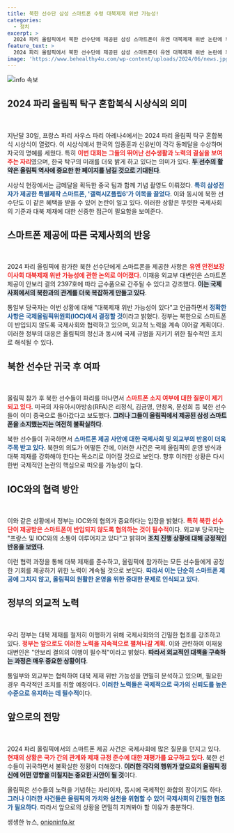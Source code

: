 ```yaml
---
title: 북한 선수단 삼성 스마트폰 수령 대북제재 위반 가능성!
categories:
  - 정치
excerpt: >
  2024 파리 올림픽에서 북한 선수단에 제공된 삼성 스마트폰이 유엔 대북제재 위반 논란에 휘말렸다. 정부는 즉각적인 조사와 외교적 노력을 통해 철저한 제재 이행을 강조했다. 스마트폰 반입 여부에 대한 긴장감이 고조되고 있다.
feature_text: >
  2024 파리 올림픽에서 북한 선수단에 제공된 삼성 스마트폰이 유엔 대북제재 위반 논란에 휘말렸다. 정부는 즉각적인 조사와 외교적 노력을 통해 철저한 제재 이행을 강조했다. 스마트폰 반입 여부에 대한 긴장감이 고조되고 있다.
image: 'https://www.behealthy4u.com/wp-content/uploads/2024/06/news.jpg'
---
```


<p><img src="https://www.behealthy4u.com/wp-content/uploads/2024/06/news.jpg" alt="info 속보" /></p>

<h2 data-ke-size="size26">2024 파리 올림픽 탁구 혼합복식 시상식의 의미</h2>

<p data-ke-size="size16">&nbsp;</p>

<p>지난달 30일, 프랑스 파리 사우스 파리 아레나4에서는 2024 파리 올림픽 탁구 혼합복식 시상식이 열렸다. 이 시상식에서 한국의 임종훈과 신유빈이 각각 동메달을 수상하며 자국의 명예를 세웠다. 특히 <b><span style="color: #ee2323;">이번 대회는 그들의 뛰어난 선수생활과 노력의 결실을 보여주는 자리</span></b>였으며, 한국 탁구의 미래를 더욱 밝게 하고 있다는 의미가 있다. <b><span style="background-color: #21538527;">두 선수의 활약은 올림픽 역사에 중요한 한 페이지를 남길 것으로 기대된다</span></b>.</p>

<p>시상식 현장에서는 금메달을 획득한 중국 팀과 함께 기념 촬영도 이뤄졌다. <b><span style="color: #1a5490;">특히 삼성전자가 제공한 특별제작 스마트폰, '갤럭시Z플립6'가 이목을 끌었다</span></b>. 이와 동시에 북한 선수단도 이 같은 혜택을 받을 수 있어 논란이 일고 있다. 이러한 상황은 뚜렷한 국제사회의 기준과 대북 제재에 대한 신중한 접근이 필요함을 보여준다.</p>

<h2 data-ke-size="size26">스마트폰 제공에 따른 국제사회의 반응</h2>

<p data-ke-size="size16">&nbsp;</p>

<p>2024 파리 올림픽에 참가한 북한 선수단에게 스마트폰을 제공한 사항은 <b><span style="color: #ee2323;">유엔 안전보장이사회 대북제재 위반 가능성에 관한 논의로 이어졌다</span></b>. 이재웅 외교부 대변인은 스마트폰 제공이 안보리 결의 2397호에 따라 금수품으로 간주될 수 있다고 강조했다. <b><span style="background-color: #21538527;">이는 국제사회에서의 북한과의 관계를 더욱 복잡하게 만들고 있다</span></b>.</p>

<p>통일부 당국자는 이번 상황에 대해 "대북제재 위반 가능성이 있다"고 언급하면서 <b><span style="color: #1a5490;">정확한 사항은 국제올림픽위원회(IOC)에서 결정할 것</span></b>이라고 밝혔다. 정부는 북한으로 스마트폰이 반입되지 않도록 국제사회와 협력하고 있으며, 외교적 노력을 계속 이어갈 계획이다. 이러한 정부의 대응은 올림픽의 정신과 동시에 국제 규범을 지키기 위한 필수적인 조치로 해석될 수 있다.</p>

<h2 data-ke-size="size26">북한 선수단 귀국 후 여파</h2>

<p data-ke-size="size16">&nbsp;</p>

<p>올림픽 참가 후 북한 선수들이 파리를 떠나면서 <b><span style="color: #ee2323;">스마트폰 소지 여부에 대한 질문이 제기되고 있다</span></b>. 미국의 자유아시아방송(RFA)은 리정식, 김금영, 안창옥, 문성희 등 북한 선수들이 이미 중국으로 돌아갔다고 보도했다. <b><span style="background-color: #21538527;">그러나 그들이 올림픽에서 제공된 삼성 스마트폰을 소지했는지는 여전히 불확실하다</span></b>.</p>

<p>북한 선수들이 귀국하면서 <b><span style="color: #1a5490;">스마트폰 제공 사안에 대한 국제사회 및 외교부의 반응이 더욱 주목 받고 있다</span></b>. 북한의 의도가 어떻든 간에, 이러한 사건은 국제 올림픽의 운영 방식과 대북 제재를 강화해야 한다는 목소리로 이어질 것으로 보인다. 향후 이러한 상황은 다시 한번 국제적인 논란의 핵심으로 떠오를 가능성이 높다.</p>

<h2 data-ke-size="size26">IOC와의 협력 방안</h2>

<p data-ke-size="size16">&nbsp;</p>

<p>이와 같은 상황에서 정부는 IOC와의 협의가 중요하다는 입장을 밝혔다. <b><span style="color: #ee2323;">특히 북한 선수단이 제공받은 스마트폰이 반입되지 않도록 협의하는 것이 필수적</span></b>이다. 외교부 당국자는 "프랑스 및 IOC와의 소통이 이루어지고 있다"고 밝히며 <b><span style="background-color: #21538527;">조치 진행 상황에 대해 긍정적인 반응을 보였다</span></b>.</p>

<p>이런 협력 과정을 통해 대북 제재를 준수하고, 올림픽에 참가하는 모든 선수들에게 공정한 기회를 제공하기 위한 노력이 계속될 것으로 보인다. <b><span style="color: #1a5490;">따라서 이는 단순히 스마트폰 제공에 그치지 않고, 올림픽의 원활한 운영을 위한 중대한 문제로 인식되고 있다</span></b>.</p>

<h2 data-ke-size="size26">정부의 외교적 노력</h2>

<p data-ke-size="size16">&nbsp;</p>

<p>우리 정부는 대북 제재를 철저히 이행하기 위해 국제사회와의 긴밀한 협조를 강조하고 있다. <b><span style="color: #ee2323;">정부는 앞으로도 이러한 노력을 지속적으로 펼쳐나갈 계획</span></b>. 이와 관련하여 이재웅 대변인은 "안보리 결의의 이행이 필수적"이라고 밝혔다. <b><span style="background-color: #21538527;">따라서 외교적인 대책을 구축하는 과정은 매우 중요한 상황이다</span></b>.</p>

<p>통일부와 외교부는 협력하여 대북 제재 위반 가능성을 면밀히 분석하고 있으며, 필요한 경우 즉각적인 조치를 취할 예정이다. <b><span style="color: #1a5490;">이러한 노력들은 국제적으로 국가의 신뢰도를 높은 수준으로 유지하는 데 필수적</span></b>이다.</p>

<h2 data-ke-size="size26">앞으로의 전망</h2>

<p data-ke-size="size16">&nbsp;</p>

<p>2024 파리 올림픽에서의 스마트폰 제공 사건은 국제사회에 많은 질문을 던지고 있다. <b><span style="color: #ee2323;">현재의 상황은 국가 간의 관계와 제재 규정 준수에 대한 재평가를 요구하고 있다</span></b>. 북한 선수들이 귀국하면서 불확실한 정황이 더해졌다. <b><span style="background-color: #21538527;">이러한 각각의 행위가 앞으로의 올림픽 정신에 어떤 영향을 미칠지는 중요한 사안이 될 것</span></b>이다.</p>

<p>올림픽은 선수들의 노력을 기념하는 자리이자, 동시에 국제적인 화합의 장이기도 하다. <b><span style="color: #1a5490;">그러나 이러한 사건들은 올림픽의 가치와 실천을 위협할 수 있어 국제사회의 긴밀한 협조가 필요하다</span></b>. 따라서 앞으로의 상황을 면밀히 지켜봐야 할 이유가 충분하다.</p>
생생한 뉴스, <a href="https://onioninfo.kr" rel="dofollow">onioninfo.kr</a>


